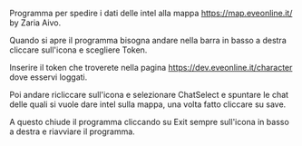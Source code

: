 Programma per spedire i dati delle intel alla mappa https://map.eveonline.it/ by Zaria Aivo.


Quando si apre il programma bisogna andare nella barra in basso a destra cliccare sull'icona e scegliere Token.


Inserire il token che troverete nella pagina https://dev.eveonline.it/character dove esservi loggati.

Poi andare ricliccare sull'icona e selezionare ChatSelect e spuntare le chat delle quali si vuole dare intel sulla mappa, una volta fatto cliccare su save.

A questo chiude il programma cliccando su Exit sempre sull'icona in basso a destra e riavviare il programma.
